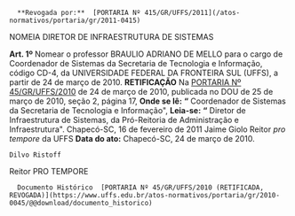       **Revogada por:**  [PORTARIA Nº 415/GR/UFFS/2011](/atos-normativos/portaria/gr/2011-0415) 

   NOMEIA DIRETOR DE INFRAESTRUTURA DE SISTEMAS  

 **Art. 1º**  Nomear o professor BRAULIO ADRIANO DE MELLO para o cargo de Coordenador de Sistemas da Secretaria de Tecnologia e Informação, código CD-4, da UNIVERSIDADE FEDERAL DA FRONTEIRA SUL (UFFS), a partir de 24 de março de 2010.   **RETIFICAÇÃO**   Na [PORTARIA Nº 45/GR/UFFS/2010](https://www.uffs.edu.br/atos-normativos/portaria/gr/2010-0045) de 24 de março de 2010, publicada no DOU de 25 de março de 2010, seção 2, página 17,   **Onde se lê:** **“** Coordenador de Sistemas da Secretaria de Tecnologia e Informação",   **Leia-se:** **“** Diretor de Infraestrutura de Sistemas, da Pró-Reitoria de Administração e Infraestrutura".   Chapecó-SC, 16 de fevereiro de 2011       Jaime Giolo Reitor *pro tempore*  da UFFS      **Data do ato:** Chapecó-SC, 24 de março de 2010.   
 

    Dilvo Ristoff   
 Reitor PRO TEMPORE 

      Documento Histórico  [PORTARIA Nº 45/GR/UFFS/2010 (RETIFICADA, REVOGADA)](https://www.uffs.edu.br/atos-normativos/portaria/gr/2010-0045/@@download/documento_historico)     
      